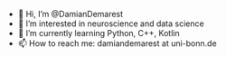 - 👋 Hi, I’m @DamianDemarest
- 👀 I’m interested in neuroscience and data science
- 🌱 I’m currently learning Python, C++, Kotlin
- 📫 How to reach me: damiandemarest at uni-bonn.de

<!---
DamianDemarest/DamianDemarest is a ✨ special ✨ repository because its `README.md` (this file) appears on your GitHub profile.
You can click the Preview link to take a look at your changes.
--->
